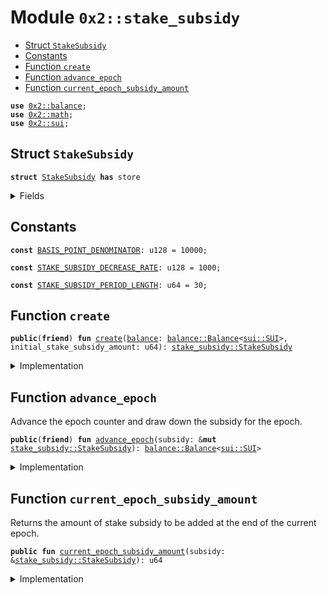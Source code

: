 
<a name="0x2_stake_subsidy"></a>

# Module `0x2::stake_subsidy`



-  [Struct `StakeSubsidy`](#0x2_stake_subsidy_StakeSubsidy)
-  [Constants](#@Constants_0)
-  [Function `create`](#0x2_stake_subsidy_create)
-  [Function `advance_epoch`](#0x2_stake_subsidy_advance_epoch)
-  [Function `current_epoch_subsidy_amount`](#0x2_stake_subsidy_current_epoch_subsidy_amount)


<pre><code><b>use</b> <a href="balance.md#0x2_balance">0x2::balance</a>;
<b>use</b> <a href="math.md#0x2_math">0x2::math</a>;
<b>use</b> <a href="sui.md#0x2_sui">0x2::sui</a>;
</code></pre>



<a name="0x2_stake_subsidy_StakeSubsidy"></a>

## Struct `StakeSubsidy`



<pre><code><b>struct</b> <a href="stake_subsidy.md#0x2_stake_subsidy_StakeSubsidy">StakeSubsidy</a> <b>has</b> store
</code></pre>



<details>
<summary>Fields</summary>


<dl>
<dt>
<code>epoch_counter: u64</code>
</dt>
<dd>
 This counter may be different from the current epoch number if
 in some epochs we decide to skip the subsidy.
</dd>
<dt>
<code><a href="balance.md#0x2_balance">balance</a>: <a href="balance.md#0x2_balance_Balance">balance::Balance</a>&lt;<a href="sui.md#0x2_sui_SUI">sui::SUI</a>&gt;</code>
</dt>
<dd>
 Balance of SUI set aside for stake subsidies that will be drawn down over time.
</dd>
<dt>
<code>current_epoch_amount: u64</code>
</dt>
<dd>
 The amount of stake subsidy to be drawn down per epoch.
 This amount decays and decreases over time.
</dd>
</dl>


</details>

<a name="@Constants_0"></a>

## Constants


<a name="0x2_stake_subsidy_BASIS_POINT_DENOMINATOR"></a>



<pre><code><b>const</b> <a href="stake_subsidy.md#0x2_stake_subsidy_BASIS_POINT_DENOMINATOR">BASIS_POINT_DENOMINATOR</a>: u128 = 10000;
</code></pre>



<a name="0x2_stake_subsidy_STAKE_SUBSIDY_DECREASE_RATE"></a>



<pre><code><b>const</b> <a href="stake_subsidy.md#0x2_stake_subsidy_STAKE_SUBSIDY_DECREASE_RATE">STAKE_SUBSIDY_DECREASE_RATE</a>: u128 = 1000;
</code></pre>



<a name="0x2_stake_subsidy_STAKE_SUBSIDY_PERIOD_LENGTH"></a>



<pre><code><b>const</b> <a href="stake_subsidy.md#0x2_stake_subsidy_STAKE_SUBSIDY_PERIOD_LENGTH">STAKE_SUBSIDY_PERIOD_LENGTH</a>: u64 = 30;
</code></pre>



<a name="0x2_stake_subsidy_create"></a>

## Function `create`



<pre><code><b>public</b>(<b>friend</b>) <b>fun</b> <a href="stake_subsidy.md#0x2_stake_subsidy_create">create</a>(<a href="balance.md#0x2_balance">balance</a>: <a href="balance.md#0x2_balance_Balance">balance::Balance</a>&lt;<a href="sui.md#0x2_sui_SUI">sui::SUI</a>&gt;, initial_stake_subsidy_amount: u64): <a href="stake_subsidy.md#0x2_stake_subsidy_StakeSubsidy">stake_subsidy::StakeSubsidy</a>
</code></pre>



<details>
<summary>Implementation</summary>


<pre><code><b>public</b>(<b>friend</b>) <b>fun</b> <a href="stake_subsidy.md#0x2_stake_subsidy_create">create</a>(<a href="balance.md#0x2_balance">balance</a>: Balance&lt;SUI&gt;, initial_stake_subsidy_amount: u64): <a href="stake_subsidy.md#0x2_stake_subsidy_StakeSubsidy">StakeSubsidy</a> {
    <a href="stake_subsidy.md#0x2_stake_subsidy_StakeSubsidy">StakeSubsidy</a> {
        epoch_counter: 0,
        <a href="balance.md#0x2_balance">balance</a>,
        current_epoch_amount: initial_stake_subsidy_amount,
    }
}
</code></pre>



</details>

<a name="0x2_stake_subsidy_advance_epoch"></a>

## Function `advance_epoch`

Advance the epoch counter and draw down the subsidy for the epoch.


<pre><code><b>public</b>(<b>friend</b>) <b>fun</b> <a href="stake_subsidy.md#0x2_stake_subsidy_advance_epoch">advance_epoch</a>(subsidy: &<b>mut</b> <a href="stake_subsidy.md#0x2_stake_subsidy_StakeSubsidy">stake_subsidy::StakeSubsidy</a>): <a href="balance.md#0x2_balance_Balance">balance::Balance</a>&lt;<a href="sui.md#0x2_sui_SUI">sui::SUI</a>&gt;
</code></pre>



<details>
<summary>Implementation</summary>


<pre><code><b>public</b>(<b>friend</b>) <b>fun</b> <a href="stake_subsidy.md#0x2_stake_subsidy_advance_epoch">advance_epoch</a>(subsidy: &<b>mut</b> <a href="stake_subsidy.md#0x2_stake_subsidy_StakeSubsidy">StakeSubsidy</a>): Balance&lt;SUI&gt; {
    // Take the minimum of the reward amount and the remaining <a href="balance.md#0x2_balance">balance</a> in
    // order <b>to</b> ensure we don't overdraft the remaining <a href="stake.md#0x2_stake">stake</a> subsidy
    // <a href="balance.md#0x2_balance">balance</a>
    <b>let</b> to_withdrawl = <a href="math.md#0x2_math_min">math::min</a>(subsidy.current_epoch_amount, <a href="balance.md#0x2_balance_value">balance::value</a>(&subsidy.<a href="balance.md#0x2_balance">balance</a>));

    // Drawn down the subsidy for this epoch.
    <b>let</b> <a href="stake_subsidy.md#0x2_stake_subsidy">stake_subsidy</a> = <a href="balance.md#0x2_balance_split">balance::split</a>(&<b>mut</b> subsidy.<a href="balance.md#0x2_balance">balance</a>, to_withdrawl);

    subsidy.epoch_counter = subsidy.epoch_counter + 1;

    // Decrease the subsidy amount only when the current period ends.
    <b>if</b> (subsidy.epoch_counter % <a href="stake_subsidy.md#0x2_stake_subsidy_STAKE_SUBSIDY_PERIOD_LENGTH">STAKE_SUBSIDY_PERIOD_LENGTH</a> == 0) {
        <b>let</b> decrease_amount = (subsidy.current_epoch_amount <b>as</b> u128)
            * <a href="stake_subsidy.md#0x2_stake_subsidy_STAKE_SUBSIDY_DECREASE_RATE">STAKE_SUBSIDY_DECREASE_RATE</a> / <a href="stake_subsidy.md#0x2_stake_subsidy_BASIS_POINT_DENOMINATOR">BASIS_POINT_DENOMINATOR</a>;
        subsidy.current_epoch_amount = subsidy.current_epoch_amount - (decrease_amount <b>as</b> u64)
    };

    <a href="stake_subsidy.md#0x2_stake_subsidy">stake_subsidy</a>
}
</code></pre>



</details>

<a name="0x2_stake_subsidy_current_epoch_subsidy_amount"></a>

## Function `current_epoch_subsidy_amount`

Returns the amount of stake subsidy to be added at the end of the current epoch.


<pre><code><b>public</b> <b>fun</b> <a href="stake_subsidy.md#0x2_stake_subsidy_current_epoch_subsidy_amount">current_epoch_subsidy_amount</a>(subsidy: &<a href="stake_subsidy.md#0x2_stake_subsidy_StakeSubsidy">stake_subsidy::StakeSubsidy</a>): u64
</code></pre>



<details>
<summary>Implementation</summary>


<pre><code><b>public</b> <b>fun</b> <a href="stake_subsidy.md#0x2_stake_subsidy_current_epoch_subsidy_amount">current_epoch_subsidy_amount</a>(subsidy: &<a href="stake_subsidy.md#0x2_stake_subsidy_StakeSubsidy">StakeSubsidy</a>): u64 {
    subsidy.current_epoch_amount
}
</code></pre>



</details>
